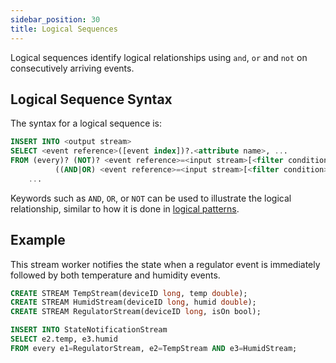 ```yaml
---
sidebar_position: 30
title: Logical Sequences
---
```


Logical sequences identify logical relationships using `and`, `or` and `not` on consecutively arriving events.

## Logical Sequence Syntax

The syntax for a logical sequence is:

```sql
INSERT INTO <output stream>
SELECT <event reference>([event index])?.<attribute name>, ...
FROM (every)? (NOT)? <event reference>=<input stream>[<filter condition>]
          ((AND|OR) <event reference>=<input stream>[<filter condition>])? (WITHIN <time gap>)?,
    ...
```

Keywords such as `AND`, `OR`, or `NOT` can be used to illustrate the logical relationship, similar to how it is done in [logical patterns](patterns#logical-patterns).

## Example

This stream worker notifies the state when a regulator event is immediately followed by both temperature and humidity events.

```sql
CREATE STREAM TempStream(deviceID long, temp double);
CREATE STREAM HumidStream(deviceID long, humid double);
CREATE STREAM RegulatorStream(deviceID long, isOn bool);

INSERT INTO StateNotificationStream
SELECT e2.temp, e3.humid
FROM every e1=RegulatorStream, e2=TempStream AND e3=HumidStream;
```
